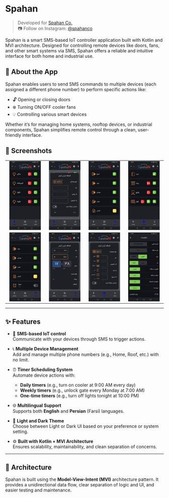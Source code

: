 # Spahan

> Developed for [Spahan Co.](https://www.spahanco.com)  
> 📷 Follow on Instagram: [@spahanco](https://instagram.com/spahanco)

Spahan is a smart SMS-based IoT controller application built with Kotlin and MVI architecture. Designed for controlling remote devices like doors, fans, and other smart systems via SMS, Spahan offers a reliable and intuitive interface for both home and industrial use.

## 📱 About the App

Spahan enables users to send SMS commands to multiple devices (each assigned a different phone number) to perform specific actions like:

- 🔓 Opening or closing doors
- ❄️ Turning ON/OFF cooler fans
- 💡 Controlling various smart devices

Whether it’s for managing home systems, rooftop devices, or industrial components, Spahan simplifies remote control through a clean, user-friendly interface.


## 📸 Screenshots

<table>
  <tr>
    <td align="center" width="25%">
      <img src="screenShots/1.jpg" width="90%" />
    </td>
    <td align="center" width="25%">
      <img src="screenShots/2.jpg" width="90%" />
    </td>
    <td align="center" width="25%">
      <img src="screenShots/3.jpg" width="90%" />
    </td>
    <td align="center" width="25%">
      <img src="screenShots/4.jpg" width="90%" />
    </td>
  </tr>
  <tr>
    <td align="center" width="25%">
      <img src="screenShots/5.jpg" width="90%" />
    </td>
    <td align="center" width="25%">
      <img src="screenShots/6.jpg" width="90%" />
    </td>
    <td align="center" width="25%">
      <img src="screenShots/7.jpg" width="90%" />
    </td>
    <td align="center" width="25%">
      <img src="screenShots/8.jpg" width="90%" />
    </td>
  </tr>
</table>


---

## ✨ Features

- 🚀 **SMS-based IoT control**  
  Communicate with your devices through SMS to trigger actions.
  
- 📞 **Multiple Device Management**  
  Add and manage multiple phone numbers (e.g., Home, Roof, etc.) with no limit.

- ⏰ **Timer Scheduling System**  
  Automate device actions with:
  - **Daily timers** (e.g., turn on cooler at 9:00 AM every day)
  - **Weekly timers** (e.g., unlock gate every Monday at 7:00 AM)
  - **One-time timers** (e.g., turn off lights tonight at 10:00 PM)

- 🌐 **Multilingual Support**  
  Supports both **English** and **Persian** (Farsi) languages.

- 🌙 **Light and Dark Theme**  
  Choose between Light or Dark UI based on your preference or system setting.

- ⚙️ **Built with Kotlin + MVI Architecture**  
  Ensures scalability, maintainability, and clean separation of concerns.

---

## 🧠 Architecture

Spahan is built using the **Model-View-Intent (MVI)** architecture pattern. It provides a unidirectional data flow, clear separation of logic and UI, and easier testing and maintenance.

